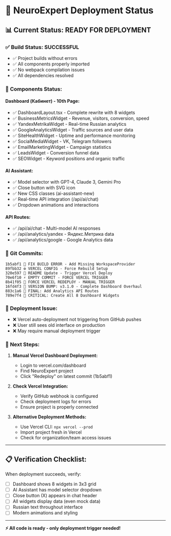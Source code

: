 # 🚀 NeuroExpert Deployment Status

## 📊 Current Status: READY FOR DEPLOYMENT

### ✅ **Build Status: SUCCESSFUL**
- ✅ Project builds without errors
- ✅ All components properly imported  
- ✅ No webpack compilation issues
- ✅ All dependencies resolved

### 🎯 **Components Status:**

#### **Dashboard (Кабинет) - 10th Page:**
- ✅ DashboardLayout.tsx - Complete rewrite with 8 widgets
- ✅ BusinessMetricsWidget - Revenue, visitors, conversion, speed
- ✅ YandexMetrikaWidget - Real-time Russian analytics
- ✅ GoogleAnalyticsWidget - Traffic sources and user data
- ✅ SiteHealthWidget - Uptime and performance monitoring
- ✅ SocialMediaWidget - VK, Telegram followers
- ✅ EmailMarketingWidget - Campaign statistics
- ✅ LeadsWidget - Conversion funnel data
- ✅ SEOWidget - Keyword positions and organic traffic

#### **AI Assistant:**
- ✅ Model selector with GPT-4, Claude 3, Gemini Pro
- ✅ Close button with SVG icon
- ✅ New CSS classes (ai-assistant-new)
- ✅ Real-time API integration (/api/ai/chat)
- ✅ Dropdown animations and interactions

#### **API Routes:**
- ✅ /api/ai/chat - Multi-model AI responses
- ✅ /api/analytics/yandex - Яндекс.Метрика data
- ✅ /api/analytics/google - Google Analytics data

### 📝 **Git Commits:**
```
1b5abf1 🔧 FIX BUILD ERROR - Add Missing WorkspaceProvider
89fbb32 ⚙️ VERCEL CONFIG - Force Rebuild Setup  
320e597 📝 README Update - Trigger Vercel Deploy
70e6f10 ⚡ EMPTY COMMIT - FORCE VERCEL TRIGGER
8b41f05 🚨 FORCE VERCEL REDEPLOY - MANUAL TRIGGER
16fd4f3 🎉 VERSION BUMP: v3.1.0 - Complete Dashboard Overhaul
883c1a6 🔗 FINAL: Add Analytics API Routes
789e7f4 🎯 CRITICAL: Create All 8 Dashboard Widgets
```

### 🚨 **Deployment Issue:**
- ❌ Vercel auto-deployment not triggering from GitHub pushes
- ❌ User still sees old interface on production
- ❌ May require manual deployment trigger

### 🎯 **Next Steps:**
1. **Manual Vercel Dashboard Deployment:**
   - Login to vercel.com/dashboard
   - Find NeuroExpert project
   - Click "Redeploy" on latest commit (1b5abf1)

2. **Check Vercel Integration:**
   - Verify GitHub webhook is configured
   - Check deployment logs for errors
   - Ensure project is properly connected

3. **Alternative Deployment Methods:**
   - Use Vercel CLI: `npx vercel --prod`
   - Import project fresh in Vercel
   - Check for organization/team access issues

---

## 📋 **Verification Checklist:**

When deployment succeeds, verify:
- [ ] Dashboard shows 8 widgets in 3x3 grid
- [ ] AI Assistant has model selector dropdown
- [ ] Close button (X) appears in chat header
- [ ] All widgets display data (even mock data)
- [ ] Russian text throughout interface
- [ ] Modern animations and styling

---

**⚡ All code is ready - only deployment trigger needed!**